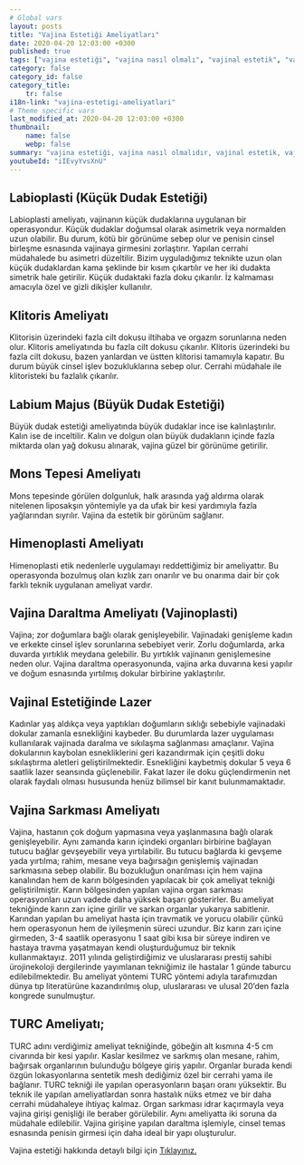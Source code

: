```yaml
---
# Global vars
layout: posts
title: "Vajina Estetiği Ameliyatları"
date: 2020-04-20 12:03:00 +0300
published: true
tags: ["vajina estetiği", "vajina nasıl olmalı", "vajinal estetik", "vajina estetiği ameliyatı", "vajinal estetik avantajı", "vajina estetiği gerektiren durumlar", "Vajina Estetiği Nedir", "vajina estetiği doktor", "Vajina Estetiği Amacı", "Vajina Şekil Bozukluğu", "Vajina Estetiği Lazer", "vajina anatomisi", "vajina ameliyatı", "labioplasti", "klitoris ameliyatı", "klitoris estetiği", "Labium estetiği", "iç dudak ameliyatı" , "dış dudak ameliyatı", "pubis estetiği", "himenoplasti ", "vajina daraltma" , "vajinoplasti", "vajina daraltma nedir", "vajina daraltma ameliyatı", "vajina sarkması", "vajina sarkması ameliyatı", "Turc tekniği", "Turc ameliyatı"]
category: false
category_id: false
category_title:
    tr: false
i18n-link: "vajina-estetigi-ameliyatlari"
# Theme specific vars
last_modified_at: 2020-04-20 12:03:00 +0300
thumbnail:
    name: false
    webp: false
summary: "vajina estetiği, vajina nasıl olmalıdır, vajinal estetik, vajinal estetik ücreti, vajinal estetik ameliyatı, vajinal estetik avantajları, vajinal estetik gerektiren durumlar, Vajina Estetiği Nedir, Vajina estetiği için hangi doktor, Vajina Estetiği Amacı, Vajina Şekil Bozuklukları, Vajina Estetiğinde Lazer "
youtubeId: "iIEvyYvsXnU"
---
```






## Labioplasti (Küçük Dudak Estetiği)

Labioplasti ameliyatı, vajinanın küçük dudaklarına uygulanan bir operasyondur. Küçük dudaklar doğumsal olarak asimetrik veya normalden uzun olabilir. Bu durum, kötü bir görünüme sebep olur ve penisin cinsel birleşme esnasında vajinaya girmesini zorlaştırır. Yapılan cerrahi müdahalede bu asimetri düzeltilir. Bizim uyguladığımız teknikte uzun olan küçük dudaklardan kama şeklinde bir kısım çıkartılır ve her iki dudakta simetrik hale getirilir. Küçük dudaktaki fazla doku çıkarılır. İz kalmaması amacıyla özel ve gizli dikişler kullanılır.

## Klitoris Ameliyatı

Klitorisin üzerindeki fazla cilt dokusu iltihaba ve orgazm sorunlarına neden olur. Klitoris ameliyatında bu fazla cilt dokusu çıkarılır. Klitoris üzerindeki bu fazla cilt dokusu, bazen yanlardan ve üstten klitorisi tamamıyla kapatır. Bu durum büyük cinsel işlev bozukluklarına sebep olur. Cerrahi müdahale ile klitoristeki bu fazlalık çıkarılır.

## Labium Majus (Büyük Dudak Estetiği)

Büyük dudak estetiği ameliyatında büyük dudaklar ince ise kalınlaştırılır. Kalın ise de inceltilir. Kalın ve dolgun olan büyük dudakların içinde fazla miktarda olan yağ dokusu alınarak, vajina güzel bir görünüme getirilir.

## Mons Tepesi Ameliyatı

Mons tepesinde görülen dolgunluk, halk arasında yağ aldırma olarak nitelenen liposakşın yöntemiyle ya da ufak bir kesi yardımıyla fazla yağlarından sıyrılır. Vajina da estetik bir görünüm sağlanır.

## Himenoplasti Ameliyatı

Himenoplasti etik nedenlerle uygulamayı reddettiğimiz bir ameliyattır. Bu operasyonda bozulmuş olan kızlık zarı onarılır ve bu onarıma dair bir çok farklı teknik uygulanan ameliyat vardır.

## Vajina Daraltma Ameliyatı (Vajinoplasti)

Vajina; zor doğumlara bağlı olarak genişleyebilir. Vajinadaki genişleme kadın ve erkekte cinsel işlev sorunlarına sebebiyet verir. Zorlu doğumlarda, arka duvarda yırtıklık meydana gelebilir. Bu yırtıklık vajinanın genişlemesine neden olur. Vajina daraltma operasyonunda, vajina arka duvarına kesi yapılır ve doğum esnasında yırtılmış dokular birbirine yaklaştırılır.

## Vajinal Estetiğinde Lazer

Kadınlar yaş aldıkça veya yaptıkları doğumların sıklığı sebebiyle vajinadaki dokular zamanla esnekliğini kaybeder. Bu durumlarda lazer uygulaması kullanılarak vajinada daralma ve sıkılaşma sağlanması amaçlanır. Vajina dokularının kaybolan esnekliklerini geri kazandırmak için çeşitli doku sıkılaştırma aletleri geliştirilmektedir. Esnekliğini kaybetmiş dokular 5 veya 6 saatlik lazer seansında güçlenebilir. Fakat lazer ile doku güçlendirmenin net olarak faydalı olması hususunda henüz bilimsel bir kanıt bulunmamaktadır.

## Vajina Sarkması Ameliyatı

Vajina, hastanın çok doğum yapmasına veya yaşlanmasına bağlı olarak genişleyebilir. Aynı zamanda karın içindeki organları birbirine bağlayan tutucu bağlar gevşeyebilir veya yırtılabilir. Bu tutucu bağlarda ki gevşeme yada yırtılma; rahim, mesane veya bağırsağın genişlemiş vajinadan sarkmasına sebep olabilir. Bu bozukluğun onarılması için hem vajina kanalından hem de karın bölgesinden yapılacak bir çok ameliyat tekniği geliştirilmiştir. Karın bölgesinden yapılan vajina organ sarkması operasyonları uzun vadede daha yüksek başarı gösterirler. Bu ameliyat tekniğinde karın zarı içine girilir ve sarkan organlar yukarıya sabitlenir. Karından yapılan bu ameliyat hasta için travmatik ve yorucu olabilir çünkü hem operasyonun hem de iyileşmenin süreci uzundur. Biz karın zarı içine girmeden, 3-4 saatlik operasyonu 1 saat gibi kısa bir süreye indiren ve hastaya travma yaşatmayan kendi oluşturduğumuz bir teknik kullanmaktayız. 2011 yılında geliştirdiğimiz ve uluslararası prestij sahibi ürojinekoloji dergilerinde yayımlanan tekniğimiz ile hastalar 1 günde taburcu edilebilmektedir. Bu ameliyat yöntemi TURC yöntemi adıyla tarafımızdan dünya tıp literatürüne kazandırılmış olup, uluslararası ve ulusal 20’den fazla kongrede sunulmuştur.

## TURC Ameliyatı;

TURC adını verdiğimiz ameliyat tekniğinde, göbeğin alt kısmına 4-5 cm civarında bir kesi yapılır. Kaslar kesilmez ve sarkmış olan mesane, rahim, bağırsak organlarının bulunduğu bölgeye giriş yapılır. Organlar burada kendi özgün lokasyonlarına sentetik mesh dediğimiz özel bir cerrahi yama ile bağlanır. TURC tekniği ile yapılan operasyonların başarı oranı yüksektir. Bu teknik ile yapılan ameliyatlardan sonra hastalık nüks etmez ve bir daha cerrahi müdahaleye ihtiyaç kalmaz. Organ sarkması idrar kaçırmayla veya vajina girişi genişliği ile beraber görülebilir. Aynı ameliyatta iki soruna da müdahale edilebilir. Vajina girişine yapılan daraltma işlemiyle, cinsel temas esnasında penisin girmesi için daha ideal bir yapı oluşturulur.




Vajina estetiği hakkında detaylı bilgi için [Tıklayınız.](https://www.onoluroloji.com/vajina-estetigi)
